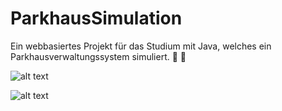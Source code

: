 # ParkhausSimulation

Ein webbasiertes Projekt für das Studium mit Java, welches ein Parkhausverwaltungssystem simuliert. :frog: :tulip:

![alt text](https://i.ibb.co/F8P5GB0/Screenshot-des-Spiels.jpg) 

![alt text](https://i.ibb.co/r7L2C4s/Screenshot-der-Parkhaussimulation.jpg) 

